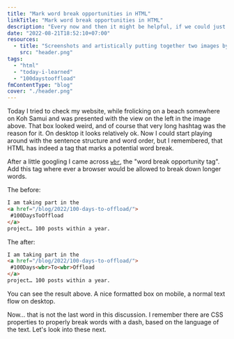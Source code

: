 ```yaml
---
title: "Mark word break opportunities in HTML"
linkTitle: "Mark word break opportunities in HTML"
description: "Every now and then it might be helpful, if we could just break a word in two on smaller screens. We can. Introducing `<wbr>`."
date: "2022-08-21T18:52:10+07:00"
resources:
  - title: "Screenshots and artistically putting together two images by Patrick Kollitsch of [kollitsch.dev](https://kollitsch.dev)"
    src: "header.png"
tags:
  - "html"
  - "today-i-learned"
  - "100daystooffload"
fmContentType: "blog"
cover: "./header.png"
---
```


Today I tried to check my website, while frolicking on a beach somewhere on Koh Samui and was presented with the view on the left in the image above. That box looked weird, and of course that very long hashtag was the reason for it. On desktop it looks relatively ok. Now I could start playing around with the sentence structure and word order, but I remembered, that HTML has indeed a tag that marks a potential word break.

After a little googling I came across [`wbr`](https://developer.mozilla.org/en-US/docs/Web/HTML/Element/wbr), the "word break opportunity tag". Add this tag where ever a browser would be allowed to break down longer words.

The before:

```html
I am taking part in the
<a href="/blog/2022/100-days-to-offload/">
 #100DaysToOffload
</a>
project… 100 posts within a year.
```

The after:

```html
I am taking part in the
<a href="/blog/2022/100-days-to-offload/">
 #100Days<wbr>To<wbr>Offload
</a>
project… 100 posts within a year.
```

You can see the result above. A nice formatted box on mobile, a normal text flow on desktop.

Now… that is not the last word in this discussion. I remember there are CSS properties to properly break words with a dash, based on the language of the text. Let's look into these next.
